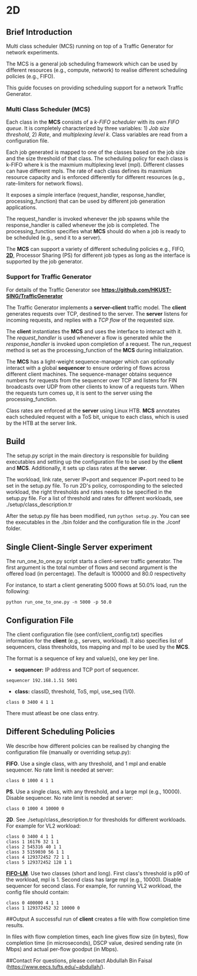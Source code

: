 # 2D
## Brief Introduction
Multi class scheduler (MCS) running on top of a Traffic Generator for network experiments.

The MCS is a general job scheduling framework which can be used by different resources (e.g., compute, network) to realise different scheduling policies (e.g., FIFO).

This guide focuses on providing scheduling support for a network Traffic Generator.

### Multi Class Scheduler (MCS)
Each class in the **MCS** consists of a *k-FIFO scheduler* with its own *FIFO queue*.
It is completely characterized by three variables: 1) *Job size threshold*, 2) *Rate*, and *multiplexing level k*.
Class variables are read from a configuration file.

Each job generated is mapped to one of the classes
based on the job size and the size threshold of that class.
The scheduling policy for each class is k-FIFO where k is the maxmium multiplexing level (mpl).
Different classes can have different mpls.
The rate of each class defines its maxmium resource capacity and is enforced differently for different resources (e.g., rate-limiters for network flows).

It exposes a simple interface (request_handler, response_handler, processing_function) that can be used by different job generation applications.

The request_handler is invoked whenever the job spawns while the response_handler is called whenever the job is completed.
The processing_function specifies what **MCS** should do when a job is ready to be scheduled (e.g., send it to a server).

The **MCS** can support a variety of different scheduling policies e.g., FIFO, **[2D](https://dl.acm.org/citation.cfm?id=3281429)**, Processor Sharing (PS) for different job types as long as the interface is supported by the job generator.


### Support for Traffic Generator
For details of the Traffic Generator see **https://github.com/HKUST-SING/TrafficGenerator**

The Traffic Generator implements a **server-client** traffic model.
The **client** generates requests over TCP, destined to the server.
The **server** listens for incoming requests, and replies with a *TCP flow* of the requested size.

The **client** instantiates the **MCS** and uses the interface to interact with it. The *request_handler* is used whenever a flow is generated while the *response_handler* is invoked upon completion of a request.
The run_request method is set as the processing_function of the **MCS** during initialization.

The **MCS** has a light-weight sequence-manager which can optionally interact with a global **sequencer** to ensure ordering of flows across different client machines.
The sequence-manager obtains sequence numbers for requests from the sequencer over TCP and listens for FIN broadcasts over UDP from other clients to know of a requests turn. 
When the requests turn comes up, it is sent to the server using the processing_function.

Class rates are enforced at the **server** using Linux HTB.
**MCS** annotates each scheduled request with a ToS bit, unique to each class, which is used by the HTB at the server link.

## Build
The setup.py script in the main directory is responsible for building executables and setting up the configuration file to be used by the **client** and **MCS**. Additionally, it sets up class rates at the **server**.

The workload, link rate, server IP+port and sequencer IP+port need to be set in the setup.py file.
To run 2D's policy, corrosponding to the selected workload, the right thresholds and rates needs to be specified in the setup.py file. For a list of threshold and rates for different workloads, see ./setup/class_description.tr

After the setup.py file has been modified, run ```python setup.py```.
You can see the executables in the ./bin folder and the configuration file in the ./conf folder. 


## Single Client-Single Server experiment

The run_one_to_one.py script starts a client-server traffic generator.
The first argument is the total number of flows and second argument is the offered load (in percentage).
The default is 100000 and 80.0 respectivelty

For instance, to start a client generating 5000 flows at 50.0% load, run the following:

```
python run_one_to_one.py -n 5000 -p 50.0
```

## Configuration File
The client configuration file (see conf/client_config.txt) specifies information for the **client** (e.g., servers, workload).
It also specifies list of sequencers, class thresholds, tos mapping and mpl to be used by the **MCS**.

The format is a sequence of key and value(s), one key per line.

* **sequencer:** IP address and TCP port of sequencer.
```
sequencer 192.168.1.51 5001
```

* **class:** classID, threshold, ToS, mpl, use_seq (1/0).
```
class 0 3400 4 1 1
```
There must atleast be one class entry.

## Different Scheduling Policies
We describe how different policies can be realised by changing the configuration file (manually or overriding setup.py):

**FIFO**. Use a single class, with any threshold, and 1 mpl and enable sequencer. No rate limit is needed at server: 
```
class 0 1000 4 1 1
```

**PS**. Use a single class, with any threshold, and a large mpl (e.g., 10000). Disable sequencer. No rate limit is needed at server:
```
class 0 1000 4 10000 0
```

**2D**. See ./setup/class_description.tr for thresholds for different workloads.
For example for VL2 workload:
```
class 0 3400 4 1 1
class 1 16176 32 1 1
class 2 545316 40 1 1
class 3 5159030 56 1 1
class 4 129372452 72 1 1
class 5 129372452 128 1 1
```

**[FIFO-LM](https://dl.acm.org/citation.cfm?id=2626322)**. Use two classes (short and long). First class's threshold is p90 of the workload, mpl is 1.
Second class has large mpl (e.g., 10000). Disable sequencer for second class.
For example, for running VL2 workload, the config file should contain:
```
class 0 400000 4 1 1
class 1 129372452 32 10000 0
```


##Output
A successful run of **client** creates a file with flow completion time results.

In files with flow completion times, each line gives flow size (in bytes), flow completion time (in microseconds), DSCP value, desired sending rate (in Mbps) and actual per-flow goodput (in Mbps). 

##Contact
For questions, please contact Abdullah Bin Faisal (https://www.eecs.tufts.edu/~abdullah/).


